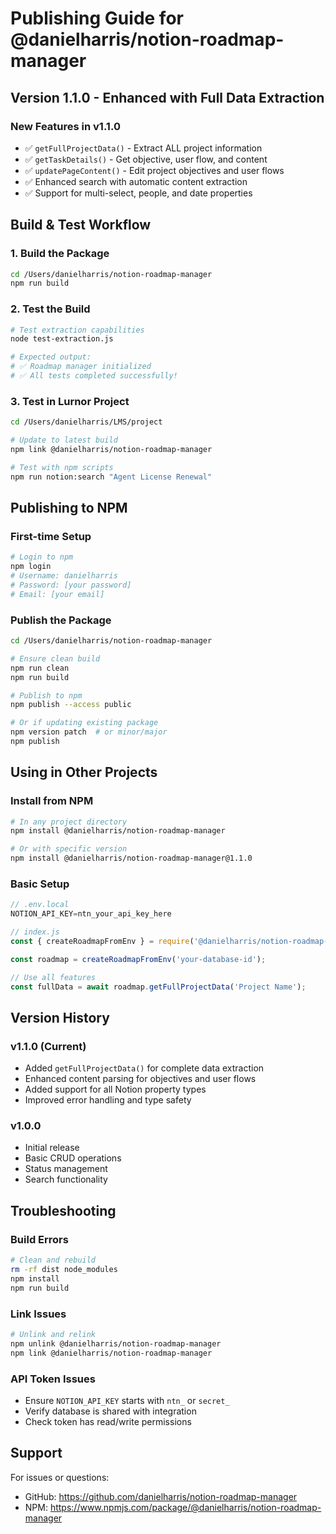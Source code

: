 # Publishing Guide for @danielharris/notion-roadmap-manager

## Version 1.1.0 - Enhanced with Full Data Extraction

### New Features in v1.1.0
- ✅ `getFullProjectData()` - Extract ALL project information
- ✅ `getTaskDetails()` - Get objective, user flow, and content
- ✅ `updatePageContent()` - Edit project objectives and user flows
- ✅ Enhanced search with automatic content extraction
- ✅ Support for multi-select, people, and date properties

## Build & Test Workflow

### 1. Build the Package
```bash
cd /Users/danielharris/notion-roadmap-manager
npm run build
```

### 2. Test the Build
```bash
# Test extraction capabilities
node test-extraction.js

# Expected output:
# ✅ Roadmap manager initialized
# ✅ All tests completed successfully!
```

### 3. Test in Lurnor Project
```bash
cd /Users/danielharris/LMS/project

# Update to latest build
npm link @danielharris/notion-roadmap-manager

# Test with npm scripts
npm run notion:search "Agent License Renewal"
```

## Publishing to NPM

### First-time Setup
```bash
# Login to npm
npm login
# Username: danielharris
# Password: [your password]
# Email: [your email]
```

### Publish the Package
```bash
cd /Users/danielharris/notion-roadmap-manager

# Ensure clean build
npm run clean
npm run build

# Publish to npm
npm publish --access public

# Or if updating existing package
npm version patch  # or minor/major
npm publish
```

## Using in Other Projects

### Install from NPM
```bash
# In any project directory
npm install @danielharris/notion-roadmap-manager

# Or with specific version
npm install @danielharris/notion-roadmap-manager@1.1.0
```

### Basic Setup
```javascript
// .env.local
NOTION_API_KEY=ntn_your_api_key_here

// index.js
const { createRoadmapFromEnv } = require('@danielharris/notion-roadmap-manager');

const roadmap = createRoadmapFromEnv('your-database-id');

// Use all features
const fullData = await roadmap.getFullProjectData('Project Name');
```

## Version History

### v1.1.0 (Current)
- Added `getFullProjectData()` for complete data extraction
- Enhanced content parsing for objectives and user flows
- Added support for all Notion property types
- Improved error handling and type safety

### v1.0.0
- Initial release
- Basic CRUD operations
- Status management
- Search functionality

## Troubleshooting

### Build Errors
```bash
# Clean and rebuild
rm -rf dist node_modules
npm install
npm run build
```

### Link Issues
```bash
# Unlink and relink
npm unlink @danielharris/notion-roadmap-manager
npm link @danielharris/notion-roadmap-manager
```

### API Token Issues
- Ensure `NOTION_API_KEY` starts with `ntn_` or `secret_`
- Verify database is shared with integration
- Check token has read/write permissions

## Support

For issues or questions:
- GitHub: https://github.com/danielharris/notion-roadmap-manager
- NPM: https://www.npmjs.com/package/@danielharris/notion-roadmap-manager